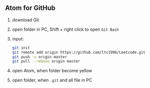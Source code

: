 ## Atom for GitHub

1. download Git

2. open folder in PC, Shift + right click to open `Git Bash`

3. input:

    ```bash
    git init
    git remote add origin https://github.com/ltc1996/Leetcode.git
    git push -u origin master
    git pull --rebase origin master
    ```
4. open Atom, when folder become yellow

5. open folder, when `.git` and all file in PC
